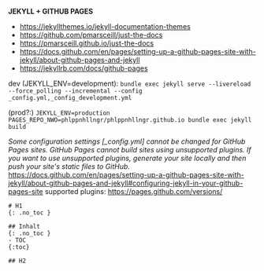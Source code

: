 <b>JEKYLL + GITHUB PAGES</b>
- <https://jekyllthemes.io/jekyll-documentation-themes>
- <https://github.com/pmarsceill/just-the-docs>
- <https://pmarsceill.github.io/just-the-docs>
- <https://docs.github.com/en/pages/setting-up-a-github-pages-site-with-jekyll/about-github-pages-and-jekyll>
- <https://jekyllrb.com/docs/github-pages>

dev (JEKYLL_ENV=development):
`bundle exec jekyll serve --livereload --force_polling --incremental --config _config.yml,_config_development.yml`

(prod?:)
`JEKYLL_ENV=production PAGES_REPO_NWO=phlppnhllngr/phlppnhllngr.github.io bundle exec jekyll build`

*Some configuration settings [_config.yml] cannot be changed for GitHub Pages sites.*
*GitHub Pages cannot build sites using unsupported plugins. If you want to use unsupported plugins, generate your site locally and then push your site's static files to GitHub.*
<https://docs.github.com/en/pages/setting-up-a-github-pages-site-with-jekyll/about-github-pages-and-jekyll#configuring-jekyll-in-your-github-pages-site>
supported plugins: <https://pages.github.com/versions/>


```
# H1
{: .no_toc }

## Inhalt
{: .no_toc }
- TOC
{:toc}

## H2
```
